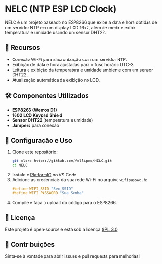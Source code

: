 # NELC (NTP ESP LCD Clock)

NELC é um projeto baseado no ESP8266 que exibe a data e hora obtidas de um servidor NTP em um display LCD 16x2, além de medir e exibir temperatura e umidade usando um sensor DHT22.

## 📌 Recursos
- Conexão Wi-Fi para sincronização com um servidor NTP.
- Exibição de data e hora ajustadas para o fuso horário UTC-3.
- Leitura e exibição da temperatura e umidade ambiente com um sensor DHT22.
- Atualização automática da exibição no LCD.

## 🛠️ Componentes Utilizados
- **ESP8266 (Wemos D1)**
- **1602 LCD Keypad Shield**
- **Sensor DHT22** (temperatura e umidade)
- **Jumpers** para conexão

## 🔧 Configuração e Uso

1. Clone este repositório:
   ```sh
   git clone https://github.com/fellipec/NELC.git
   cd NELC
   ```
2. Instale o [PlatformIO](https://platformio.org/) no VS Code.
3. Adicione as credenciais da sua rede Wi-Fi no arquivo `wifipasswd.h`:
   ```cpp
   #define WIFI_SSID "Seu_SSID"
   #define WIFI_PASSWORD "Sua_Senha"
   ```
4. Compile e faça o upload do código para o ESP8266.

## 📜 Licença
Este projeto é open-source e está sob a licença [GPL 3.0](LICENSE).

## 🤝 Contribuições
Sinta-se à vontade para abrir issues e pull requests para melhorias!
